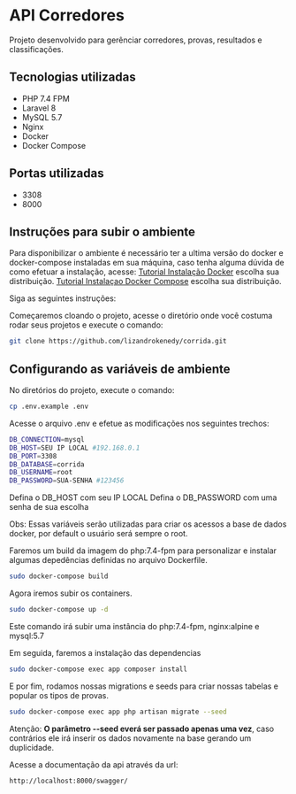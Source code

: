 # API Corredores

Projeto desenvolvido para gerênciar corredores, provas, resultados e classificações.

## Tecnologias utilizadas

- PHP 7.4 FPM
- Laravel 8
- MySQL 5.7
- Nginx
- Docker
- Docker Compose

## Portas utilizadas

- 3308
- 8000

## Instruções para subir o ambiente

Para disponibilizar o ambiente é necessário ter a ultima versão do docker e docker-compose instaladas em sua máquina, caso tenha alguma dúvida de como efetuar a instalação, acesse:
[Tutorial Instalação Docker](https://docs.docker.com/engine/install/) escolha sua distribuição.
[Tutorial Instalaçao Docker Compose](https://docs.docker.com/compose/install/) escolha sua distribuição.

Siga as seguintes instruções:

Começaremos cloando o projeto, acesse o diretório onde você costuma rodar seus projetos e execute o comando:

```bash
git clone https://github.com/lizandrokenedy/corrida.git
```

## Configurando as variáveis de ambiente

No diretórios do projeto, execute o comando:

```bash
cp .env.example .env
```

Acesse o arquivo .env e efetue as modificações nos seguintes trechos:

```bash
DB_CONNECTION=mysql
DB_HOST=SEU IP LOCAL #192.168.0.1
DB_PORT=3308
DB_DATABASE=corrida
DB_USERNAME=root
DB_PASSWORD=SUA-SENHA #123456
```

Defina o DB_HOST com seu IP LOCAL
Defina o DB_PASSWORD com uma senha de sua escolha

Obs: Essas variáveis serão utilizadas para criar os acessos a base de dados docker, por default o usuário será sempre o root.

Faremos um build da imagem do php:7.4-fpm para personalizar e instalar algumas depedências definidas no arquivo Dockerfile.

```bash
sudo docker-compose build
```

Agora iremos subir os containers.

```bash
sudo docker-compose up -d
```

Este comando irá subir uma instância do php:7.4-fpm, nginx:alpine e mysql:5.7

Em seguida, faremos a instalação das dependencias

```bash
sudo docker-compose exec app composer install
```

E por fim, rodamos nossas migrations e seeds para criar nossas tabelas e popular os tipos de provas.

```bash
sudo docker-compose exec app php artisan migrate --seed
```

Atenção: **O parâmetro --seed everá ser passado apenas uma vez**, caso contrários ele irá inserir os dados novamente na base gerando um duplicidade.

Acesse a documentação da api através da url:

```text
http://localhost:8000/swagger/
```
